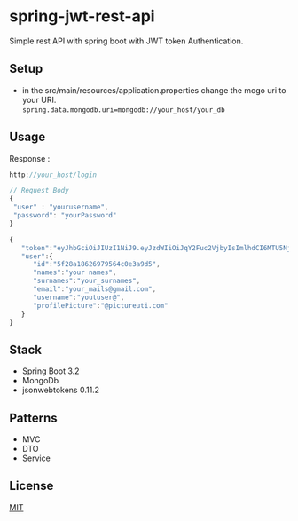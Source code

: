 # spring-jwt-rest-api
Simple rest API with spring boot with JWT token Authentication.

## Setup
- in the src/main/resources/application.properties change the mogo uri to your URI. <br>
`spring.data.mongodb.uri=mongodb://your_host/your_db` 

## Usage
Response :
``` javascript
http://your_host/login

// Request Body 
{
 "user" : "yourusername",
 "password": "yourPassword"
}

{   
   "token":"eyJhbGciOiJIUzI1NiJ9.eyJzdWIiOiJqY2Fuc2VjbyIsImlhdCI6MTU5NjY1Mzk4MCwiaXNzIjoidGF4aS1hcHAiLCJleHAiOjE1OTY3NDAzODB9.M_YSmrPkFjf2lAd4b5yDbat4B_QyvodCr55WKfJtrK0",
   "user":{
      "id":"5f28a18626979564c0e3a9d5",
      "names":"your names",
      "surnames":"your_surnames",
      "email":"your_mails@gmail.com",
      "username":"youtuser@",
      "profilePicture":"@pictureuti.com"
   }
}
```

## Stack
- Spring Boot 3.2
- MongoDb
- jsonwebtokens 0.11.2

## Patterns
- MVC
- DTO
- Service

## License
[MIT](https://choosealicense.com/licenses/mit/)
